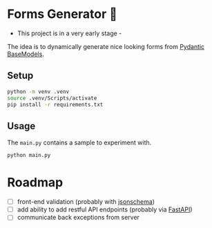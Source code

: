 # Forms Generator 📝

- This project is in a very early stage -

The idea is to dynamically generate nice looking forms from [Pydantic BaseModels](https://docs.pydantic.dev/latest/api/base_model/).

## Setup

```bash
python -m venv .venv
source .venv/Scripts/activate
pip install -r requirements.txt
```

## Usage

The `main.py` contains a sample to experiment with.

```
python main.py
```

# Roadmap

- [ ] front-end validation (probably with [jsonschema](https://www.jsdelivr.com/package/npm/jsonschema))
- [ ] add ability to add restful API endpoints (probably via [FastAPI](https://fastapi.tiangolo.com/))
- [ ] communicate back exceptions from server